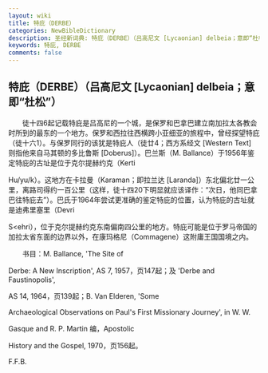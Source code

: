 ```yaml
---
layout: wiki
title: 特庇（DERBE）
categories: NewBibleDictionary
description: 圣经新词典: 特庇（DERBE）（吕高尼文 [Lycaonian] delbeia；意即“杜松”）
keywords: 特庇, DERBE
comments: false
---
```


## 特庇（DERBE）（吕高尼文 [Lycaonian] delbeia；意即“杜松”）

　　徒十四6起记载特庇是吕高尼的一个城，是保罗和巴拿巴建立南加拉太各教会时所到的最东的一个地方。保罗和西拉往西横跨小亚细亚的旅程中，曾经探望特庇（徒十六1）。与保罗同行的该犹是特庇人（徒廿4；西方系经文 [Western Text] 则指他来自马其顿的多比鲁斯 [Doberus]）。巴兰斯（M. Ballance）于1956年鉴定特庇的古址是位于克尔提赫约克（Kerti

Hu/yu/k）。这地方在卡拉曼（Karaman；即拉兰达 [Laranda]）东北偏北廿一公里，离路司得约一百公里（这样，徒十四20下明显就应该译作：“次日，他同巴拿巴往特庇去”）。巴氏于1964年尝试更准确的鉴定特庇的位置，认为特庇的古址就是迪弗里塞里（Devri

S<ehri），位于克尔提赫约克东南偏南四公里的地方。特庇可能是位于罗马帝国的加拉太省东面的边界以外，在康玛格尼（Commagene）这附庸王国国境之内。

　　书目：M. Ballance, 'The Site of

Derbe: A New Inscription', AS 7, 1957，页147起；及 'Derbe and Faustinopolis',

AS 14, 1964，页139起；B. Van Elderen, 'Some

Archaeological Observations on Paul's First Missionary Journey', in W. W.

Gasque and R. P. Martin 编，Apostolic

History and the Gospel, 1970，页156起。

F.F.B.








